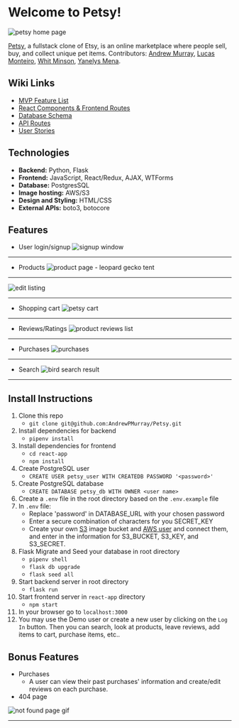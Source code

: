 # Welcome to Petsy!
![petsy home page](https://user-images.githubusercontent.com/89945390/158039225-604c9ced-6edd-47f3-8edd-7b0646720699.png)

[Petsy](https://aa-petsy.herokuapp.com/), a fullstack clone of Etsy, is an online marketplace where people sell, buy, and collect unique pet items. Contributors: [Andrew Murray](https://www.linkedin.com/in/andrew-murray-304b39231/), [Lucas Monteiro](https://www.linkedin.com/in/lucascostamonteiro/), [Whit Minson](https://www.linkedin.com/in/whitneylynnminson/), [Yanelys Mena](https://www.linkedin.com/in/yanelysmena/).

## Wiki Links

 -  [MVP Feature List](https://github.com/AndrewPMurray/Petsy/wiki/MVP-Features-List)
 - [React Components & Frontend Routes](https://github.com/AndrewPMurray/Petsy/wiki/Routes-&-Components)
 - [Database Schema](https://github.com/AndrewPMurray/Petsy/wiki/Database-Schema)
 - [API Routes](https://github.com/AndrewPMurray/Petsy/wiki/API-Routes)
 - [User Stories](https://github.com/AndrewPMurray/Petsy/wiki/User-Stories)

## Technologies

 - **Backend:** Python, Flask
 - **Frontend:** JavaScript, React/Redux, AJAX, WTForms
 - **Database:** PostgresSQL
 - **Image hosting:** AWS/S3
 - **Design and Styling:** HTML/CSS
- **External APIs:** boto3, botocore

## Features

 - User login/signup
 ![signup window](https://user-images.githubusercontent.com/89945390/158081458-7d170b5d-adff-4087-8669-b0ef325efeec.png)
 -----------------------------
 - Products
![product page - leopard gecko tent](https://user-images.githubusercontent.com/89945390/158081788-241db514-fbc3-4c69-88ac-8a3d0e5986cf.png)
-----------------------------
![edit listing](https://user-images.githubusercontent.com/89945390/158081538-866e65cd-0c6a-4575-9483-9853bc4591f8.png)

-----------------------------
 - Shopping cart
![petsy cart](https://user-images.githubusercontent.com/89945390/158081351-faee161b-bc92-4880-96cb-ead0034483bf.png)
-----------------------------
 - Reviews/Ratings
![product reviews list](https://user-images.githubusercontent.com/89945390/158039176-b8dee328-548a-42c7-b362-2db16bc0c762.png)
-----------------------------
- Purchases
![purchases](https://user-images.githubusercontent.com/89945390/158081639-ad33db9d-14c8-49a8-9e65-7e911d4e2a25.png)
-----------------------------
 - Search
![bird search result](https://user-images.githubusercontent.com/89945390/158081400-a94f6619-6eff-4c3b-9d6b-82db2579dff1.png)
-----------------------------

## Install Instructions

 1. Clone this repo
	 - `git clone git@github.com:AndrewPMurray/Petsy.git`
 2. Install dependencies for backend 
	 - `pipenv install`
 3. Install dependencies for frontend
	 - `cd react-app`
	 - `npm install`
 4. Create PostgreSQL user
	 - `CREATE USER petsy_user WITH CREATEDB PASSWORD '<password>'`
 5. Create PostgreSQL database
	 - `CREATE DATABASE petsy_db WITH OWNER <user name>`
6. Create a `.env` file in the root directory based on the `.env.example` file
7. In `.env` file:
	- Replace 'password' in DATABASE_URL with your chosen password
	- Enter a secure combination of characters for you SECRET_KEY
	- Create your own [S3](https://s3.console.aws.amazon.com/s3/home?region=us-east-1) image bucket and [AWS user](https://console.aws.amazon.com/iam/home?#/users) and connect them, and enter in the information for S3_BUCKET, S3_KEY, and S3_SECRET. 
8. Flask Migrate and Seed your database in root directory
	- `pipenv shell`
	- `flask db upgrade` 
	- `flask seed all`
9. Start backend server in root directory
	- `flask run`  
10. Start frontend server in `react-app` directory
	- `npm start`
11. In your browser go to `localhost:3000`
12. You may use the Demo user or create a new user by clicking on the  `Log In` button. Then you can search, look at products, leave reviews, add items to cart, purchase items, etc..

## Bonus Features
- Purchases
    - A user can view their past purchases' information and create/edit reviews on each purchase.
- 404 page

![not found page gif](https://user-images.githubusercontent.com/89945390/158082119-54c72160-20d4-41a1-ba86-757409070659.gif)

---------------------
